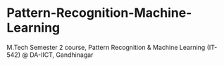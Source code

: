 # Pattern-Recognition-Machine-Learning
M.Tech Semester 2 course, Pattern Recognition &amp; Machine Learning (IT-542) @ DA-IICT, Gandhinagar
